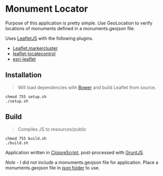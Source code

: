 # Monument Locator

Purpose of this application is pretty simple. Use GeoLocation to verify
locations of monuments defined in a monuments.geojson file.

Uses [LeafletJS](http://leafletjs.com/) with the following plugins.

* [Leaflet.markercluster](https://github.com/Leaflet/Leaflet.markercluster)
* [leaflet-locatecontrol](https://github.com/domoritz/leaflet-locatecontrol)
* [esri-leaflet](https://github.com/Esri/esri-leaflet)

## Installation
>Will load dependencies with [Bower](https://github.com/bower/bower) and build Leaflet from source.

    chmod 755 setup.sh
    ./setup.sh

## Build
>Compiles JS to resources/public

    chmod 755 build.sh
    ./build.sh

Application written in [ClojureScript](https://github.com/clojure/clojurescript), post-processed with [GruntJS](http://gruntjs.com/).

*Note* - I did not include a monuments.geojson file for application.
Place a monuments.geojson file in [json folder](https://github.com/odoe/monitoringlocator/tree/master/resources/json) to use.
